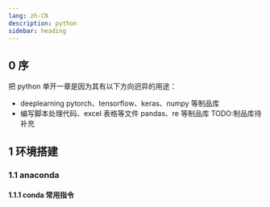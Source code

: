 ```yaml
---
lang: zh-CN
description: python
sidebar: heading
---
```


## 0 序

把 python 单开一章是因为其有以下方向迥异的用途：

- deeplearning pytorch、tensorflow、keras、numpy 等制品库
- 编写脚本处理代码、excel 表格等文件 pandas、re 等制品库 TODO:制品库待补充

## 1 环境搭建

### 1.1 anaconda

#### 1.1.1 conda 常用指令
